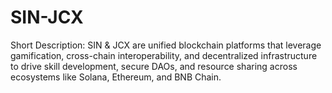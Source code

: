# SIN-JCX
Short Description: SIN &amp; JCX are unified blockchain platforms that leverage gamification, cross-chain interoperability, and decentralized infrastructure to drive skill development, secure DAOs, and resource sharing across ecosystems like Solana, Ethereum, and BNB Chain.
